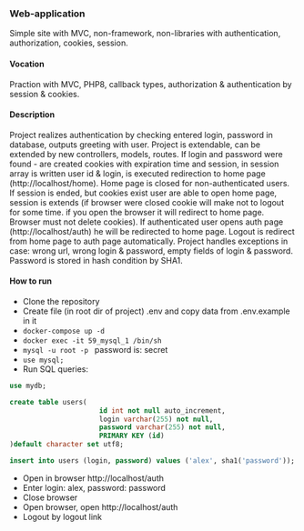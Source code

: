 ### Web-application 
Simple site with MVC, non-framework, non-libraries with authentication, authorization, cookies, session.
#### Vocation
Praction with MVC, PHP8, callback types, authorization & authentication by session & cookies.
#### Description
Project realizes authentication by checking entered login, password in database, outputs greeting with user. Project is 
extendable, can be extended by new controllers, models, routes. If login and password were found  - are created cookies
with expiration time and session, in session array is written user id & login, is executed redirection to home page
(http://localhost/home). Home page is closed for non-authenticated users. If session is ended, but cookies exist 
user are able to open home page, session is extends (if browser were closed cookie will make not to logout for some
time. if you open the browser it will redirect to home page. Browser must not delete cookies). If authenticated 
user opens auth page (http://localhost/auth) he will be redirected to home page. Logout is redirect from home page
to auth page automatically. Project handles exceptions in case: wrong url, wrong login & password, empty fields 
of login & password. Password is stored in hash condition by SHA1.
#### How to run
* Clone the repository 
* Create file (in root dir of project) .env and copy data from .env.example in it
* ```docker-compose up -d```
* ```docker exec -it 59_mysql_1 /bin/sh```
* ```mysql -u root -p ``` password is: secret
* ```use mysql;```
* Run SQL queries:
```sql
use mydb;

create table users(
                      id int not null auto_increment,
                      login varchar(255) not null,
                      password varchar(255) not null,
                      PRIMARY KEY (id)
)default character set utf8;

insert into users (login, password) values ('alex', sha1('password'));
```
* Open in browser http://localhost/auth
* Enter login: alex, password: password
* Close browser
* Open browser, open http://localhost/auth
* Logout by logout link
